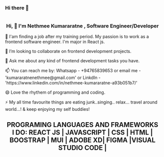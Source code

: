 ### Hi there 👋

<!--
**Nethmee5/Nethmee5** is a ✨ _special_ ✨ repository because its `README.md` (this file) appears on your GitHub profile.

Here are some ideas to get you started:

- 🔭 I’m currently working on ...
- 🌱 I’m currently learning ...
- 👯 I’m looking to collaborate on ...
- 🤔 I’m looking for help with ...
- 💬 Ask me about ...
- 📫 How to reach me: ...
- 😄 Pronouns: ...
- ⚡ Fun fact: ...
-->
<h1 align="center"></h1>
<h3 align="center">Hi, 👋 I'm Nethmee Kumararatne , Software Engineer/Developer</h3> 
<p align="left">🔭 I'am finding a job after my training period. My passion is to work as a frontend software engineer. I'm major in React js.</p>
<p align="left">👯 I’m looking to collaborate on frontend development projects.</p>
<p align="left">💬 Ask me about any kind of frontend development tasks you have.</p>
<p align="left">📫 You can reach me by: Whatsapp - +94765839653 or email me - 'kumararatnenethmee@gmail.com' or LinkdIn - 'https://www.linkedin.com/in/nethmee-kumararatne-a93b051b7/'</p>
<p align="left"> 😄 Love the rhythem of programming and coding.</p>
<p align="left"> ⚡ My all time favourite things are eating junk..singing.. relax... travel around world...! & keep enjoying my self buddies!</p>

<h2 align="center">PROGRAMING LANGUAGES AND FRAMEWORKS I DO: REACT JS | JAVASCRIPT | CSS | HTML | BOOSTRAP | MUI | ADOBE XD| FIGMA |VISUAL STUDIO CODE | </h2>
